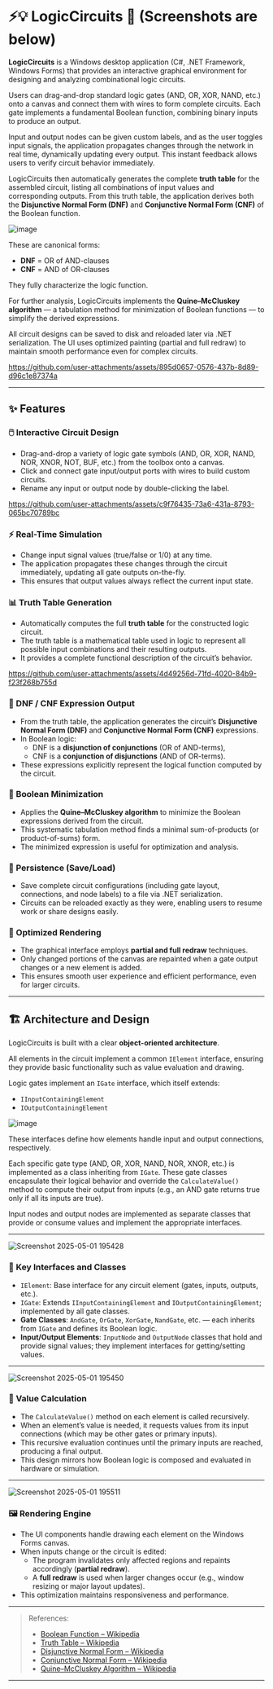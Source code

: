 # ⚡💡 LogicCircuits 🔌 (Screenshots are below)

**LogicCircuits** is a Windows desktop application (C#, .NET Framework, Windows Forms) that provides an interactive graphical environment for designing and analyzing combinational logic circuits.

Users can drag-and-drop standard logic gates (AND, OR, XOR, NAND, etc.) onto a canvas and connect them with wires to form complete circuits. Each gate implements a fundamental Boolean function, combining binary inputs to produce an output.

Input and output nodes can be given custom labels, and as the user toggles input signals, the application propagates changes through the network in real time, dynamically updating every output. This instant feedback allows users to verify circuit behavior immediately.

LogicCircuits then automatically generates the complete **truth table** for the assembled circuit, listing all combinations of input values and corresponding outputs. From this truth table, the application derives both the **Disjunctive Normal Form (DNF)** and **Conjunctive Normal Form (CNF)** of the Boolean function.    
  
![image](https://github.com/user-attachments/assets/af6e8fb4-5662-4f29-9e9a-e4ede6810864)


These are canonical forms:
- **DNF** = OR of AND-clauses
- **CNF** = AND of OR-clauses

They fully characterize the logic function.

For further analysis, LogicCircuits implements the **Quine–McCluskey algorithm** — a tabulation method for minimization of Boolean functions — to simplify the derived expressions.

All circuit designs can be saved to disk and reloaded later via .NET serialization. The UI uses optimized painting (partial and full redraw) to maintain smooth performance even for complex circuits.



https://github.com/user-attachments/assets/895d0657-0576-437b-8d89-d96c1e87374a



---

## ✨ Features

### 🖱️ Interactive Circuit Design
- Drag-and-drop a variety of logic gate symbols (AND, OR, XOR, NAND, NOR, XNOR, NOT, BUF, etc.) from the toolbox onto a canvas.
- Click and connect gate input/output ports with wires to build custom circuits.
- Rename any input or output node by double-clicking the label.


https://github.com/user-attachments/assets/c9f76435-73a6-431a-8793-065bc70789bc



### ⚡ Real-Time Simulation
- Change input signal values (true/false or 1/0) at any time.
- The application propagates these changes through the circuit immediately, updating all gate outputs on-the-fly.
- This ensures that output values always reflect the current input state.

### 📊 Truth Table Generation
- Automatically computes the full **truth table** for the constructed logic circuit.
- The truth table is a mathematical table used in logic to represent all possible input combinations and their resulting outputs.
- It provides a complete functional description of the circuit’s behavior.


https://github.com/user-attachments/assets/4d49256d-71fd-4020-84b9-f23f268b755d


### 🧾 DNF / CNF Expression Output
- From the truth table, the application generates the circuit’s **Disjunctive Normal Form (DNF)** and **Conjunctive Normal Form (CNF)** expressions.
- In Boolean logic:
  - DNF is a **disjunction of conjunctions** (OR of AND-terms),
  - CNF is a **conjunction of disjunctions** (AND of OR-terms).
- These expressions explicitly represent the logical function computed by the circuit.

### 🧮 Boolean Minimization
- Applies the **Quine–McCluskey algorithm** to minimize the Boolean expressions derived from the circuit.
- This systematic tabulation method finds a minimal sum-of-products (or product-of-sums) form.
- The minimized expression is useful for optimization and analysis.

### 💾 Persistence (Save/Load)
- Save complete circuit configurations (including gate layout, connections, and node labels) to a file via .NET serialization.
- Circuits can be reloaded exactly as they were, enabling users to resume work or share designs easily.

### 🎨 Optimized Rendering
- The graphical interface employs **partial and full redraw** techniques.
- Only changed portions of the canvas are repainted when a gate output changes or a new element is added.
- This ensures smooth user experience and efficient performance, even for larger circuits.

---

## 🏗️ Architecture and Design

LogicCircuits is built with a clear **object-oriented architecture**.

All elements in the circuit implement a common `IElement` interface, ensuring they provide basic functionality such as value evaluation and drawing.

Logic gates implement an `IGate` interface, which itself extends:
- `IInputContainingElement`
- `IOutputContainingElement`  

![image](https://github.com/user-attachments/assets/fb7390f4-c523-4f17-a330-df00d42b3c2b)


These interfaces define how elements handle input and output connections, respectively.

Each specific gate type (AND, OR, XOR, NAND, NOR, XNOR, etc.) is implemented as a class inheriting from `IGate`. These gate classes encapsulate their logical behavior and override the `CalculateValue()` method to compute their output from inputs (e.g., an AND gate returns true only if all its inputs are true).

Input nodes and output nodes are implemented as separate classes that provide or consume values and implement the appropriate interfaces.

---
![Screenshot 2025-05-01 195428](https://github.com/user-attachments/assets/bda9ad6e-026a-4d62-941f-6c0a0cc22db1)

### 🔑 Key Interfaces and Classes

- `IElement`: Base interface for any circuit element (gates, inputs, outputs, etc.).
- `IGate`: Extends `IInputContainingElement` and `IOutputContainingElement`; implemented by all gate classes.
- **Gate Classes**: `AndGate`, `OrGate`, `XorGate`, `NandGate`, etc. — each inherits from `IGate` and defines its Boolean logic.
- **Input/Output Elements**: `InputNode` and `OutputNode` classes that hold and provide signal values; they implement interfaces for getting/setting values.

---
![Screenshot 2025-05-01 195450](https://github.com/user-attachments/assets/be915ff6-61b3-4446-a046-834e06532ee2)

### 🔁 Value Calculation

- The `CalculateValue()` method on each element is called recursively.
- When an element’s value is needed, it requests values from its input connections (which may be other gates or primary inputs).
- This recursive evaluation continues until the primary inputs are reached, producing a final output.
- This design mirrors how Boolean logic is composed and evaluated in hardware or simulation.

---
![Screenshot 2025-05-01 195511](https://github.com/user-attachments/assets/9a97cce0-824e-4504-9df6-21d4d442d102)

### 🖼️ Rendering Engine

- The UI components handle drawing each element on the Windows Forms canvas.
- When inputs change or the circuit is edited:
  - The program invalidates only affected regions and repaints accordingly (**partial redraw**).
  - A **full redraw** is used when larger changes occur (e.g., window resizing or major layout updates).
- This optimization maintains responsiveness and performance.

---

> References:
> - [Boolean Function – Wikipedia](https://en.wikipedia.org/wiki/Boolean_function)
> - [Truth Table – Wikipedia](https://en.wikipedia.org/wiki/Truth_table)
> - [Disjunctive Normal Form – Wikipedia](https://en.wikipedia.org/wiki/Disjunctive_normal_form)
> - [Conjunctive Normal Form – Wikipedia](https://en.wikipedia.org/wiki/Conjunctive_normal_form)
> - [Quine–McCluskey Algorithm – Wikipedia](https://en.wikipedia.org/wiki/Quine%E2%80%93McCluskey_algorithm)

---
